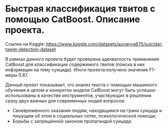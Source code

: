 # Быстрая классификация твитов с помощью CatBoost. Описание проекта.

Ссылка на Kaggle: https://www.kaggle.com/datasets/aunanya875/suicidal-tweet-detection-dataset

В рамках данного проекта будет проверена адекватность применения CatBoost для классификации содержимого твитов (поиска в них информации на тему суицида).
Итоги проекта:получено значение F1-меры 0.87.

Данный проект показывает, что анализ текста с помощью машинного обучения в целом и конкретно модели CatBoost могут быть успешно использованы в качестве инструментов, участвующих в решлении сразу двух важных для современных людей вопросов:

- Своевременного оказания людям, находящимся на грани суицида и пишущем об этом в социальных сетях, психологической помощи;
- Борьбы с запрещённой законом пропагандой суицида.

  

